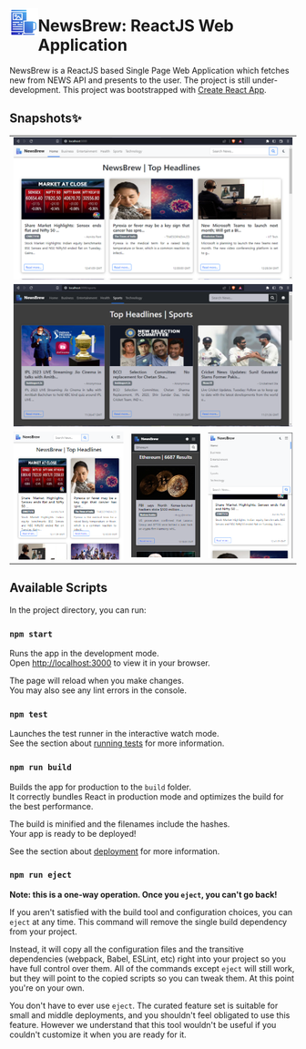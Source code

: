 <img align="left" style="margin-top:25px" width="50" height="50" src="public/favicon.png">

# NewsBrew: ReactJS Web Application

NewsBrew is a ReactJS based Single Page Web Application which fetches new from NEWS API and presents to the user. The project is still under-development. This project was bootstrapped with [Create React App](https://github.com/facebook/create-react-app).

## Snapshots✨

<table>
    <tr>
        <td colspan='3'><img src="Images/SS/1.png"></td>
    </tr>
     <tr>
        <td colspan='3'><img src="Images/SS/2.png"></td>
    </tr>
     <tr>
        <td><img src="Images/SS/3.png"></td>
        <td><img src="Images/SS/4.png"></td>
        <td><img src="Images/SS/5.png"></td>
    </tr>
</table>


## Available Scripts

In the project directory, you can run:

### `npm start`

Runs the app in the development mode.\
Open [http://localhost:3000](http://localhost:3000) to view it in your browser.

The page will reload when you make changes.\
You may also see any lint errors in the console.

### `npm test`

Launches the test runner in the interactive watch mode.\
See the section about [running tests](https://facebook.github.io/create-react-app/docs/running-tests) for more information.

### `npm run build`

Builds the app for production to the `build` folder.\
It correctly bundles React in production mode and optimizes the build for the best performance.

The build is minified and the filenames include the hashes.\
Your app is ready to be deployed!

See the section about [deployment](https://facebook.github.io/create-react-app/docs/deployment) for more information.

### `npm run eject`

**Note: this is a one-way operation. Once you `eject`, you can't go back!**

If you aren't satisfied with the build tool and configuration choices, you can `eject` at any time. This command will remove the single build dependency from your project.

Instead, it will copy all the configuration files and the transitive dependencies (webpack, Babel, ESLint, etc) right into your project so you have full control over them. All of the commands except `eject` will still work, but they will point to the copied scripts so you can tweak them. At this point you're on your own.

You don't have to ever use `eject`. The curated feature set is suitable for small and middle deployments, and you shouldn't feel obligated to use this feature. However we understand that this tool wouldn't be useful if you couldn't customize it when you are ready for it.